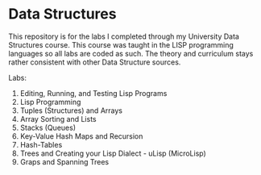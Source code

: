 # Data Structures
This repository is for the labs I completed through my University Data Structures course. This course was taught in the LISP programming languages so all labs are coded as such. The theory and curriculum stays rather consistent with other Data Structure sources.

Labs:
1. Editing, Running, and Testing Lisp Programs
2. Lisp Programming
3. Tuples (Structures) and Arrays
4. Array Sorting and Lists
5. Stacks (Queues)
6. Key-Value Hash Maps and Recursion
7. Hash-Tables
8. Trees and Creating your Lisp Dialect - uLisp (MicroLisp)
9. Graps and Spanning Trees